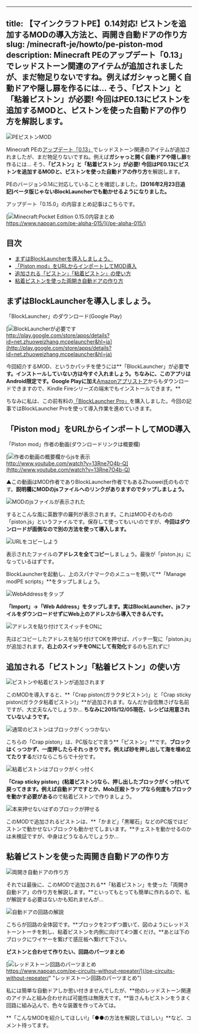 
---
title: 【マインクラフトPE】0.14対応! ピストンを追加するMODの導入方法と、両開き自動ドアの作り方
slug: /minecraft-je/howto/pe-piston-mod
description: Minecraft PEのアップデート「0.13」でレッドストーン関連のアイテムが追加されましたが、まだ物足りないですね。例えばガシャっと開く自動ドアや隠し扉を作るには… そう、「ピストン」と「粘着ピストン」が必要! 今回はPE0.13にピストンを追加するMODと、ピストンを使った自動ドアの作り方を解説します。
---

![PEピストンMOD](https://cdn-ak.f.st-hatena.com/images/fotolife/s/sasigume/20210208/20210208145716.png)

Minecraft PEの[アップデート「0.13」](https://www.napoan.com/pe-alpha-013/)でレッドストーン関連のアイテムが追加されましたが、まだ物足りないですね。例えば**ガシャっと開く自動ドアや隠し扉**を作るには… そう、**「ピストン」と「粘着ピストン」**が必要! 今回は**PE0.13にピストンを追加するMODと、ピストンを使った自動ドアの作り方**を解説します。

PEのバージョン0.14に対応していることを確認しました。**\[2016年2月23日追記\]ベータ版じゃないBlockLauncherでも動かせるようになりました。**

アップデート「0.15.0」の内容まとめ記事はこちらです。

[![Minecraft:Pocket Edition 0.15.0内容まとめ](https://cdn-ak.f.st-hatena.com/images/fotolife/s/sasigume/20210208/20210208092340.png)  
https://www.napoan.com/pe-alpha-015/](/pe-alpha-015/)

## 目次

*   [まずはBlockLauncherを導入しましょう。](#blocklauncher)
*   [「Piston mod」をURLからインポートしてMOD導入](#import)
*   [追加される「ピストン」「粘着ピストン」の使い方](#howtouse)
*   [粘着ピストンを使った両開き自動ドアの作り方](#door)

## まずはBlockLauncherを導入しましょう。

「BlockLauncher」のダウンロード(Google Play)

[![BlockLauncherが必要です](https://cdn-ak.f.st-hatena.com/images/fotolife/s/sasigume/20210208/20210208083451.jpg)  
http://play.google.com/store/apps/details?id=net.zhuoweizhang.mcpelauncher&hl=ja](http://play.google.com/store/apps/details?id=net.zhuoweizhang.mcpelauncher&hl=ja)

今回紹介するMOD、というかパッチを使うには**「BlockLauncher」が必要**です。インストールしていない方は今すぐ入れましょう。ちなみに、このアプリはAndroid限定です。Google Playに加え**[Amazonアプリストア](http://www.amazon.co.jp/Zhuowei-Zhang-BlockLauncher/dp/B00BXTTRO2/)からもダウンロードできますので、Kindle Fireシリーズの端末でもインストールできます。**

ちなみに私は、この前有料の[「BlockLauncher Pro」](http://play.google.com/store/apps/details?id=net.zhuoweizhang.mcpelauncher.pro)を購入しました。今回の記事ではBlockLauncher Proを使って導入作業を進めていきます。

## 「Piston mod」をURLからインポートしてMOD導入

「Piston mod」作者の動画(ダウンロードリンクは概要欄)

[![作者の動画の概要欄からjsを表示](https://cdn-ak.f.st-hatena.com/images/fotolife/s/sasigume/20210208/20210208124540.png)  
http://www.youtube.com/watch?v=13Rne7O4b-Q](http://www.youtube.com/watch?v=13Rne7O4b-Q)

▲この動画はMOD作者でありBlockLauncher作者でもあるZhuowei氏のものです。**説明欄にMODのjsファイルへのリンクがありますのでタップしましょう。**

![MODのjsファイルが表示された](https://cdn-ak.f.st-hatena.com/images/fotolife/s/sasigume/20210208/20210208132553.png)

するとこんな風に英数字の羅列が表示されます。これはMODそのものの「piston.js」というファイルです。保存して使ってもいいのですが、**今回はダウンロードが面倒なので別の方法を使って導入します。**

![URLをコピーしよう](https://cdn-ak.f.st-hatena.com/images/fotolife/s/sasigume/20210208/20210208161036.png)

表示されたファイルの**アドレスを全てコピー**しましょう。最後が「piston.js」になっているはずです。

BlockLauncherを起動し、上のスパナマークのメニューを開いて**「Manage modPE scripts」**をタップしましょう。

![WebAddressをタップ](https://cdn-ak.f.st-hatena.com/images/fotolife/s/sasigume/20210208/20210208175752.png)

**「Import」→「Web Address」**をタップします。実はBlockLauncher、jsファイルをダウンロードせずに**Web上のアドレスから導入できるんです。**

![アドレスを貼り付けてスイッチをONに](https://cdn-ak.f.st-hatena.com/images/fotolife/s/sasigume/20210208/20210208131623.png)

先ほどコピーしたアドレスを貼り付けてOKを押せば、パッチ一覧に「piston.js」が追加されます。**右上のスイッチをONにして有効化**するのも忘れずに!

## 追加される「ピストン」「粘着ピストン」の使い方

![ピストンや粘着ピストンが追加されます](https://cdn-ak.f.st-hatena.com/images/fotolife/s/sasigume/20210208/20210208144023.png)

このMODを導入すると、**「Crap piston(ガラクタピストン)」と「Crap sticky piston(ガラクタ粘着ピストン)」**が追加されます。なんだか自信無さげな名前ですが、大丈夫なんでしょうか… **ちなみに2015/12/05現在、レシピは用意されていないようです。**

![通常のピストンはブロックがくっつかない](https://cdn-ak.f.st-hatena.com/images/fotolife/s/sasigume/20210208/20210208161535.png)

こちらの「Crap piston」は、PC版などで言う**「ピストン」**です。**ブロックはくっつかず、一度押したらそれっきりです。**例えば**砂を押し出して海を埋め立てたりする**だけならこちらで十分です。

![粘着ピストンはブロックがくっ付く](https://cdn-ak.f.st-hatena.com/images/fotolife/s/sasigume/20210208/20210208145357.png)

**「Crap sticky piston」(粘着ピストン)**なら、押し出したブロックがくっ付いて戻ってきます。例えば**自動ドアですとか、Mob圧殺トラップなら何度もブロックを動かす必要がある**ので粘着ピストンで作りましょう。

![本来押せないはずのブロックが押せる](https://cdn-ak.f.st-hatena.com/images/fotolife/s/sasigume/20210208/20210208162120.png)

このMODで追加されるピストンは、**「かまど」「黒曜石」などのPC版ではピストンで動かせないブロックも動かせてしまいます。**チェストを動かせるのかは未検証ですが、中身はどうなるんでしょうか…

## 粘着ピストンを使った両開き自動ドアの作り方

![両開き自動ドアの作り方](https://cdn-ak.f.st-hatena.com/images/fotolife/s/sasigume/20210208/20210208150425.png)

それでは最後に、このMODで追加される**「粘着ピストン」を使った「両開き自動ドア」の作り方を解説します。**といってもとっても簡単に作れるので、私が解説する必要はないかも知れませんが…

![自動ドアの回路の解説](https://cdn-ak.f.st-hatena.com/images/fotolife/s/sasigume/20210208/20210208140108.png)

こちらが回路の全体図です。**ブロックを2つずつ置いて、図のようにレッドストーントーチを刺し、粘着ピストンを内側に向けて4つ置くだけ。**あとは下のブロックにワイヤーを繋げて感圧板へ繋げて下さい。

**ピストンと合わせて作りたい、回路のパーツまとめ**

[![レッドストーン回路のパーツまとめ](https://cdn-ak.f.st-hatena.com/images/fotolife/s/sasigume/20210208/20210208161417.png)  
https://www.napoan.com/pe-circuits-without-repeater/](/pe-circuits-without-repeater/" "レッドストーン回路のパーツまとめ")

私には簡単な自動ドアしか思い付きませんでしたが、**他のレッドストーン関連のアイテムと組み合わせれば可能性は無限大です。**皆さんもピストンをうまく回路に組み込んで、色々な装置を作ってみては。

**「こんなMODを紹介してほしい!」「●●の方法を解説してほしい」**など、コメント待ってます。
